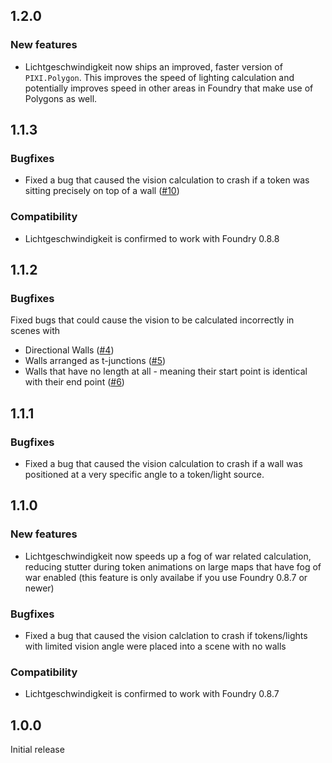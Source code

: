## 1.2.0
### New features
- Lichtgeschwindigkeit now ships an improved, faster version of `PIXI.Polygon`. This improves the speed of lighting calculation and potentially improves speed in other areas in Foundry that make use of Polygons as well.


## 1.1.3
### Bugfixes
- Fixed a bug that caused the vision calculation to crash if a token was sitting precisely on top of a wall ([#10](https://github.com/manuelVo/foundryvtt-lichtgeschwindigkeit/issues/10))

### Compatibility
- Lichtgeschwindigkeit is confirmed to work with Foundry 0.8.8


## 1.1.2
### Bugfixes
Fixed bugs that could cause the vision to be calculated incorrectly in scenes with
- Directional Walls ([#4](https://github.com/manuelVo/foundryvtt-lichtgeschwindigkeit/issues/4))
- Walls arranged as t-junctions ([#5](https://github.com/manuelVo/foundryvtt-lichtgeschwindigkeit/issues/5))
- Walls that have no length at all - meaning their start point is identical with their end point ([#6](https://github.com/manuelVo/foundryvtt-lichtgeschwindigkeit/issues/6))


## 1.1.1
### Bugfixes
- Fixed a bug that caused the vision calculation to crash if a wall was positioned at a very specific angle to a token/light source.


## 1.1.0
### New features
- Lichtgeschwindigkeit now speeds up a fog of war related calculation, reducing stutter during token animations on large maps that have fog of war enabled (this feature is only availabe if you use Foundry 0.8.7 or newer)

### Bugfixes
- Fixed a bug that caused the vision calclation to crash if tokens/lights with limited vision angle were placed into a scene with no walls

### Compatibility
- Lichtgeschwindigkeit is confirmed to work with Foundry 0.8.7


## 1.0.0
Initial release
